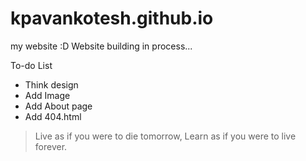 kpavankotesh.github.io
=======================
my website :D
Website building in process...

To-do List
- Think design
- Add Image
- Add About page
- Add 404.html

> Live as if you were to die tomorrow, Learn as if you were to live forever.
